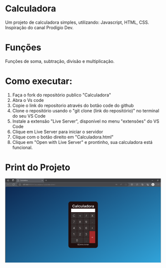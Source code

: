 # Calculadora
Um projeto de calculadora simples, utilizando: Javascript, HTML, CSS. 
Inspiração do canal Prodígio Dev.
# Funções
Funções de soma, subtração, divisão e multiplicação.
# Como executar:
1. Faça o fork do repositório publico "Calculadora"
2. Abra o Vs code
3. Copie o link do repositorio através do botão code do github
4. Clone o repositório usando o "git clone (link do repositório)" no terminal do seu VS Code
5. Instale a extensão "Live Server", disponível no menu "extensões" do VS Code
6. Clique em Live Server para iniciar o servidor
7. Clique com o botão direito em "Calculadora.html"
8. Clique em "Open with Live Server" e prontinho, sua calculadora está funcional.

# Print do Projeto
![Captura de Tela](Print/CapturadeTela.png)
